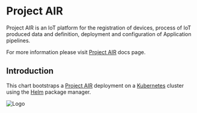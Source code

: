 # Project AIR

Project AIR is an IoT platform for the registration of devices, process of IoT produced data and definition, deployment and configuration of Application pipelines.

For more information please visit [Project AIR](https://tibcosoftware.github.io/labs-air/) docs page.

## Introduction

This chart bootstraps a [Project AIR](https://tibcosoftware.github.io/labs-air/) deployment on a [Kubernetes](http://kubernetes.io) cluster using the [Helm](https://helm.sh) package manager.

![Logo](https://tibcosoftware.github.io/TIBCO-LABS/about/tibcolabs-brand.png "Labs Logo")
